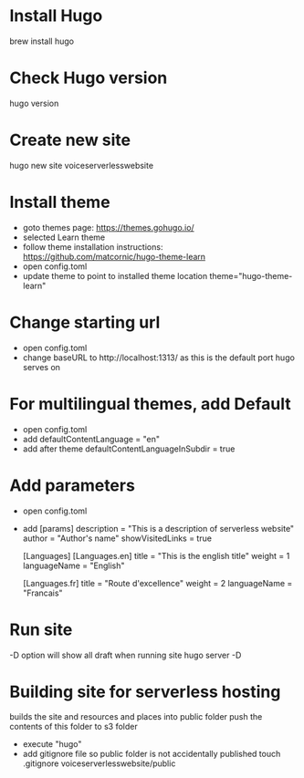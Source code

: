 # Install Hugo
brew install hugo

# Check Hugo version
hugo version

# Create new site
hugo new site voiceserverlesswebsite

# Install theme
- goto themes page: https://themes.gohugo.io/
- selected Learn theme
- follow theme installation instructions: https://github.com/matcornic/hugo-theme-learn
- open config.toml
- update theme to point to installed theme location theme="hugo-theme-learn"

# Change starting url
- open config.toml
- change baseURL to http://localhost:1313/ as this is the default port hugo serves on

# For multilingual themes, add Default
- open config.toml
- add defaultContentLanguage = "en"
- add after theme defaultContentLanguageInSubdir = true

# Add parameters
- open config.toml
- add
    [params]
        description = "This is a description of serverless website"
        author = "Author's name"
        showVisitedLinks = true

    [Languages]
    [Languages.en]
    title = "This is the english title"
    weight = 1
    languageName = "English"

    [Languages.fr]
    title = "Route d'excellence"
    weight = 2
    languageName = "Francais"

# Run site
-D option will show all draft when running site
hugo server -D

# Building site for serverless hosting
builds the site and resources and places into public folder
push the contents of this folder to s3 folder
- execute "hugo"
- add gitignore file so public folder is not accidentally published
touch .gitignore
voiceserverlesswebsite/public